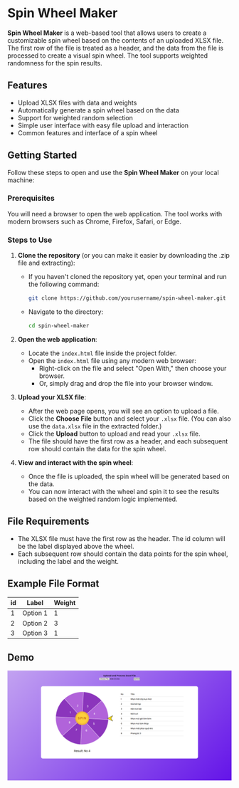 # Spin Wheel Maker

**Spin Wheel Maker** is a web-based tool that allows users to create a customizable spin wheel based on the contents of an uploaded XLSX file. The first row of the file is treated as a header, and the data from the file is processed to create a visual spin wheel. The tool supports weighted randomness for the spin results.

## Features

- Upload XLSX files with data and weights
- Automatically generate a spin wheel based on the data
- Support for weighted random selection
- Simple user interface with easy file upload and interaction
- Common features and interface of a spin wheel

## Getting Started

Follow these steps to open and use the **Spin Wheel Maker** on your local machine:

### Prerequisites

You will need a browser to open the web application. The tool works with modern browsers such as Chrome, Firefox, Safari, or Edge.

### Steps to Use

1. **Clone the repository** (or you can make it easier by downloading the .zip file and extracting):
   - If you haven't cloned the repository yet, open your terminal and run the following command:
     ```bash
     git clone https://github.com/yourusername/spin-wheel-maker.git
     ```
   - Navigate to the directory:
     ```bash
     cd spin-wheel-maker
     ```

2. **Open the web application**:
   - Locate the `index.html` file inside the project folder.
   - Open the `index.html` file using any modern web browser:
     - Right-click on the file and select "Open With," then choose your browser.
     - Or, simply drag and drop the file into your browser window.

3. **Upload your XLSX file**:
   - After the web page opens, you will see an option to upload a file.
   - Click the **Choose File** button and select your `.xlsx` file. (You can also use the `data.xlsx` file in the extracted folder.)
   - Click the **Upload** button to upload and read your `.xlsx` file.
   - The file should have the first row as a header, and each subsequent row should contain the data for the spin wheel.

4. **View and interact with the spin wheel**:
   - Once the file is uploaded, the spin wheel will be generated based on the data.
   - You can now interact with the wheel and spin it to see the results based on the weighted random logic implemented.

## File Requirements

- The XLSX file must have the first row as the header.
The id column will be the label displayed above the wheel.
- Each subsequent row should contain the data points for the spin wheel, including the label and the weight.

## Example File Format

| id | Label      | Weight |
|----|------------|--------|
|1   | Option 1   | 1      |
|2   | Option 2   | 3      |
|3   | Option 3   | 1      |

## Demo

![Alt text](img/screenshot.png)